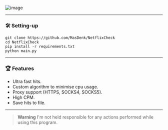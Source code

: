 ![image](https://user-images.githubusercontent.com/32391106/201134729-40663ee3-7749-458c-9e3b-65b62f21d227.png)

---------------------------------------
### 🛠 Setting-up

```
git clone https://github.com/MasDenk/NetflixCheck
cd NetflixCheck
pip install -r requirements.txt
python main.py
```
---------------------------------------

### 🏆 Features 
- Ultra fast hits.
- Custom algorithm to minimise cpu usage. 
- Proxy support (HTTPS, SOCKS4, SOCKS5).
- High CPM.
- Save hits to file.
---------------------------------------

> **Warning**
> I'm not held responsible for any actions performed while using this program.
